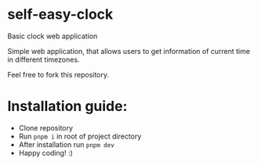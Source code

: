 # self-easy-clock
Basic clock web application

Simple web application, that allows users to get information of current time in different timezones.

Feel free to fork this repository.

# Installation guide:
- Clone repository
- Run `pnpm i` in root of project directory
- After installation run `pnpm dev`
- Happy coding! :)
